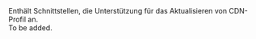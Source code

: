 <Namespace Name="Microsoft.Azure.Management.Cdn.Fluent.CdnProfile.Update">
  <Docs>
    <summary>Enthält Schnittstellen, die Unterstützung für das Aktualisieren von CDN-Profil an.</summary> 
    <remarks>To be added.</remarks>
  </Docs>
</Namespace>

